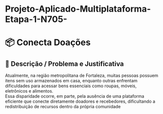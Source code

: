 # Projeto-Aplicado-Multiplataforma-Etapa-1-N705-

# 📦 Conecta Doações

## 📌 Descrição / Problema e Justificativa
Atualmente, na região metropolitana de Fortaleza, muitas pessoas possuem itens sem uso armazenados em casa, enquanto outras enfrentam dificuldades para acessar bens essenciais como roupas, móveis, eletrônicos e alimentos.  
Essa disparidade ocorre, em parte, pela ausência de uma plataforma eficiente que conecte diretamente doadores e recebedores, dificultando a redistribuição de recursos dentro da própria comunidade

